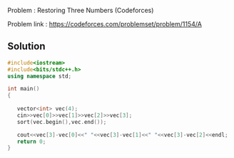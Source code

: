 
Problem :  Restoring Three Numbers (Codeforces)

Problem link : https://codeforces.com/problemset/problem/1154/A

## Solution

```C++
#include<iostream>
#include<bits/stdc++.h>
using namespace std;

int main()
{
   
   vector<int> vec(4);
   cin>>vec[0]>>vec[1]>>vec[2]>>vec[3];
   sort(vec.begin(),vec.end());

   cout<<vec[3]-vec[0]<<" "<<vec[3]-vec[1]<<" "<<vec[3]-vec[2]<<endl;
   return 0;
}
```
